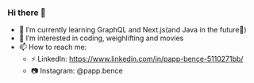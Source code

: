 ### Hi there 👋

- 🌱 I’m currently learning GraphQL and Next.js(and Java in the future🚀)
- 👀 I’m interested in coding, weighlifting and movies
- 📫 How to reach me:
  - ⚡ LinkedIn: https://www.linkedin.com/in/papp-bence-5110271bb/
  - 📷 Instagram: @papp.bence

